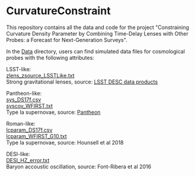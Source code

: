 # CurvatureConstraint
This repository contains all the data and code for the project "Constraining Curvature Density Parameter by Combining Time-Delay Lenses with Other Probes: a Forecast for Next-Generation Surveys". 

In the [Data](/Data) directory, users can find simulated data files for cosmological probes with the following attributes:

LSST-like:  
[zlens_zsource_LSSTLike.txt](/Data/zlens_zsource_LSSTLike.txt)   
Strong gravitational lenses, source: [LSST DESC data products](https://lsstdesc.org/)   

Pantheon-like:     
[sys_DS17f.csv](/Data/sys_DS17f.csv)     
[syscov_WFIRST.txt](/Data/syscov_WFIRST.txt)   
Type Ia supernovae, source: [Pantheon](https://github.com/dscolnic/Pantheon)

Roman-like:    
[lcparam_DS17f.csv](/Data/lcparam_DS17f.csv)   
[lcparam_WFIRST_G10.txt](/Data/lcparam_WFIRST_G10.txt)   
Type Ia supernovae, source: Hounsell et al 2018   

DESI-like:                  
[DESI_HZ_error.txt](/Data/DESI_HZ_error.txt)   
Baryon accoustic oscillation, source: Font-Ribera et al 2016         

